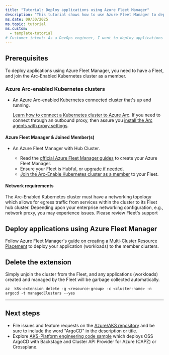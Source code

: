 ```yaml
---
title: "Tutorial: Deploy applications using Azure Fleet Manager"
description: "This tutorial shows how to use Azure Fleet Manager to deploy applications across multiple Arc Clusters."
ms.date: 09/30/2025
ms.topic: tutorial
ms.custom:
  - template-tutorial
# Customer intent: As a DevOps engineer, I want to deploy applications .... todo
---
```


## Prerequisites

To deploy applications using Azure Fleet Manager, you need to have a Fleet, and join the Arc-Enabled Kubernetes cluster as a member.

### Azure Arc-enabled Kubernetes clusters

* An Azure Arc-enabled Kubernetes connected cluster that's up and running.

  [Learn how to connect a Kubernetes cluster to Azure Arc](./quickstart-connect-cluster.md). If you need to connect through an outbound proxy, then assure you [install the Arc agents with proxy settings](./quickstart-connect-cluster.md?tabs=azure-cli#connect-using-an-outbound-proxy-server).

#### Azure Fleet Manager & Joined Member(s)

* An Azure Fleet Manager with Hub Cluster.
  
  - Read the [official Azure Fleet Manager guides](https://docs.azure.cn/en-us/kubernetes-fleet/overview) to create your Azure Fleet Manager.
  - Ensure your Fleet is Hubful, or [upgrade if needed](https://docs.azure.cn/en-us/kubernetes-fleet/upgrade-hub-cluster-type).
  - [Join the Arc-Enable Kubernetes cluster as a member](https://docs.azure.cn/en-us/kubernetes-fleet/quickstart-create-fleet-and-members?tabs=without-hub-cluster#join-member-clusters) to your Fleet.

#### Network requirements

The Arc-Enabled Kubernetes cluster must have a networking topology which allows for egress traffic from services within the cluster to its Fleet hub cluster.
Depending upon your enterprise networking configuration, e.g., network proxy, you may experience issues. Please review Fleet's support 

## Deploy applications using Azure Fleet Manager

Follow Azure Fleet Manager's [guide on creating a Multi-Cluster Resource Placement](https://docs.azure.cn/en-us/kubernetes-fleet/quickstart-resource-propagation?tabs=azure-cli) to deploy your application (workloads) to the member clusters.

## Delete the extension

Simply unjoin the cluster from the Fleet, and any applications (workloads) created and managed by the Fleet will be garbage collected automatically.

```azurecli
az  k8s-extension delete -g <resource-group> -c <cluster-name> -n argocd -t managedClusters --yes
```

---

## Next steps

* File issues and feature requests on the [Azure/AKS repository](https://github.com/Azure/AKS/labels/extension%2Fargocd) and be sure to include the word "ArgoCD" in the description or title.
* Explore [AKS-Platform engineering code sample](https://github.com/Azure-Samples/aks-platform-engineering) which deploys OSS ArgoCD with Backstage and Cluster API Provider for Azure (CAPZ) or Crossplane.
